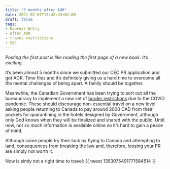 ```yaml
---
title: "5 months after AOR"
date: 2021-02-07T17:42:33+02:00
draft: false
tags: 
- Express Entry
- after AOR
- travel restrictions
- CEC 
---
```

*Posting the first post is like reading the first page of a new book. It’s exciting.*

It’s been almost 5 months since we submitted our CEC PR application and got AOR. Time flies and it’s definitely giving us a hard time to overcome all the mental challenges of being apart. A family should be together.

Meanwhile, the Canadian Government has been trying to sort out all the bureaucracy to implement a new set of [border restrictions](https://www.canada.ca/en/transport-canada/news/2021/01/government-of-canada-introduces-further-restrictions-on-international-travel.html?utm_campaign=Weekly%20newsletter%20of%20Detective%20Beaver&utm_medium=email&utm_source=Revue%20newsletter) due to the COVID pandemic.
These should discourage non-essential travel on a new level asking people returning to Canada to pay around 2000 CAD from their pockets for quarantining in the hotels designed by Government, although only God knows when they will be finalized and shared with the public. Until now, not so much information is available online so it’s hard to gain a peace of mind.

Although some people try their luck by flying to Canada and attempting to land, consequences from breaking the law and, therefore, loosing your PR are simply not worth it.

Now is simly not a right time to travel:
{{ tweet 1353075491771584514 }}